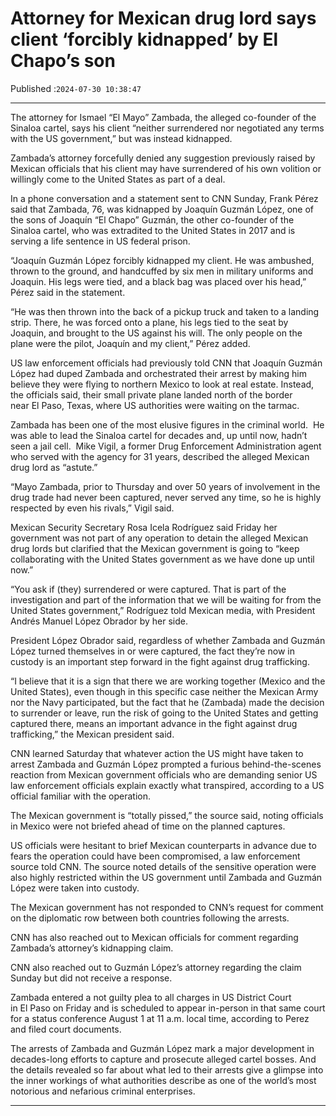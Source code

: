 # Attorney for Mexican drug lord says client ‘forcibly kidnapped’ by El Chapo’s son

Published :`2024-07-30 10:38:47`

---

The attorney for Ismael “El Mayo” Zambada, the alleged co-founder of the Sinaloa cartel, says his client “neither surrendered nor negotiated any terms with the US government,” but was instead kidnapped.

Zambada’s attorney forcefully denied any suggestion previously raised by Mexican officials that his client may have surrendered of his own volition or willingly come to the United States as part of a deal.

In a phone conversation and a statement sent to CNN Sunday, Frank Pérez said that Zambada, 76, was kidnapped by Joaquín Guzmán López, one of the sons of Joaquín “El Chapo” Guzmán, the other co-founder of the Sinaloa cartel, who was extradited to the United States in 2017 and is serving a life sentence in US federal prison.

“Joaquín Guzmán López forcibly kidnapped my client. He was ambushed, thrown to the ground, and handcuffed by six men in military uniforms and Joaquin. His legs were tied, and a black bag was placed over his head,” Pérez said in the statement.

“He was then thrown into the back of a pickup truck and taken to a landing strip. There, he was forced onto a plane, his legs tied to the seat by Joaquin, and brought to the US against his will. The only people on the plane were the pilot, Joaquín and my client,” Pérez added.

US law enforcement officials had previously told CNN that Joaquín Guzmán López had duped Zambada and orchestrated their arrest by making him believe they were flying to northern Mexico to look at real estate. Instead, the officials said, their small private plane landed north of the border near El Paso, Texas, where US authorities were waiting on the tarmac.

Zambada has been one of the most elusive figures in the criminal world.  He was able to lead the Sinaloa cartel for decades and, up until now, hadn’t seen a jail cell.  Mike Vigil, a former Drug Enforcement Administration agent who served with the agency for 31 years, described the alleged Mexican drug lord as “astute.”

“Mayo Zambada, prior to Thursday and over 50 years of involvement in the drug trade had never been captured, never served any time, so he is highly respected by even his rivals,” Vigil said.

Mexican Security Secretary Rosa Icela Rodríguez said Friday her government was not part of any operation to detain the alleged Mexican drug lords but clarified that the Mexican government is going to “keep collaborating with the United States government as we have done up until now.”

“You ask if (they) surrendered or were captured. That is part of the investigation and part of the information that we will be waiting for from the United States government,” Rodríguez told Mexican media, with President Andrés Manuel López Obrador by her side.

President López Obrador said, regardless of whether Zambada and Guzmán López turned themselves in or were captured, the fact they’re now in custody is an important step forward in the fight against drug trafficking.

“I believe that it is a sign that there we are working together (Mexico and the United States), even though in this specific case neither the Mexican Army nor the Navy participated, but the fact that he (Zambada) made the decision to surrender or leave, run the risk of going to the United States and getting captured there, means an important advance in the fight against drug trafficking,” the Mexican president said.

CNN learned Saturday that whatever action the US might have taken to arrest Zambada and Guzmán López prompted a furious behind-the-scenes reaction from Mexican government officials who are demanding senior US law enforcement officials explain exactly what transpired, according to a US official familiar with the operation.

The Mexican government is “totally pissed,” the source said, noting officials in Mexico were not briefed ahead of time on the planned captures.

US officials were hesitant to brief Mexican counterparts in advance due to fears the operation could have been compromised, a law enforcement source told CNN. The source noted details of the sensitive operation were also highly restricted within the US government until Zambada and Guzmán López were taken into custody.

The Mexican government has not responded to CNN’s request for comment on the diplomatic row between both countries following the arrests.

CNN has also reached out to Mexican officials for comment regarding Zambada’s attorney’s kidnapping claim.

CNN also reached out to Guzmán López’s attorney regarding the claim Sunday but did not receive a response.

Zambada entered a not guilty plea to all charges in US District Court in El Paso on Friday and is scheduled to appear in-person in that same court for a status conference August 1 at 11 a.m. local time, according to Perez and filed court documents.

The arrests of Zambada and Guzmán López mark a major development in decades-long efforts to capture and prosecute alleged cartel bosses. And the details revealed so far about what led to their arrests give a glimpse into the inner workings of what authorities describe as one of the world’s most notorious and nefarious criminal enterprises.

---

